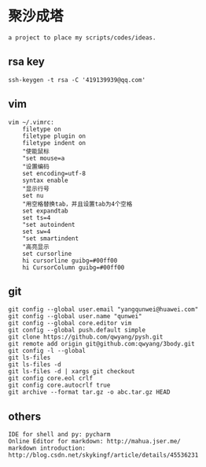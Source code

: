# 聚沙成塔 
    a project to place my scripts/codes/ideas.  

## rsa key
    ssh-keygen -t rsa -C '419139939@qq.com'

## vim
    vim ~/.vimrc:  
        filetype on
        filetype plugin on
        filetype indent on
        "使能鼠标
        "set mouse=a
        "设置编码
        set encoding=utf-8
        syntax enable
        "显示行号
        set nu
        "用空格替换tab，并且设置tab为4个空格
        set expandtab
        set ts=4
        "set autoindent
        set sw=4
        "set smartindent
        "高亮显示
        set cursorline
        hi cursorline guibg=#00ff00
        hi CursorColumn guibg=#00ff00
## git
    git config --global user.email "yangqunwei@huawei.com"
    git config --global user.name "qunwei"
    git config --global core.editor vim
    git config --global push.default simple
    git clone https://github.com/qwyang/pysh.git
    git remote add origin git@github.com:qwyang/3body.git
    git config -l --global
    git ls-files
    git ls-files -d
    git ls-files -d | xargs git checkout
    git config core.eol crlf
    git config core.autocrlf true
    git archive --format tar.gz -o abc.tar.gz HEAD
## others
    IDE for shell and py: pycharm
    Online Editor for markdown: http://mahua.jser.me/
    markdown introduction: http://blog.csdn.net/skykingf/article/details/45536231
